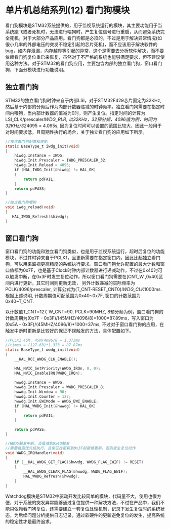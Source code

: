 # 单片机总结系列(12) 看门狗模块

看门狗模块是STM32系统提供的，用于监视系统运行的模块，其主要功能用于当系统跑飞或者死机时，无法进行喂狗时，产生复位信号进行重启，从而避免系统完全死机。对于大部分产品应用。看门狗都是必须的，不过是用于解决异常情况(如很小几率的外部电压的突发不稳定引起的芯片死机)，而不应该用于解决软件的bug，如内存泄漏，内存越界等引起的异常，这个是需要去分析软件解决，而不要依赖看门狗复位重启来恢复，虽然对于不严格的系统也能够满足要求，但不建议使用这种方法。对于STM32的看门狗应用，主要包含内部的独立看门狗，窗口看门狗，下面分模块进行功能说明。

## 独立看门狗

STM32的独立看门狗时钟来自于内部LSI，对于STM32F429芯片固定为32KHz, 然后基于内部的分频后作为内部计数器递减的时钟频率。独立看门狗需要在指定时间内喂狗，当内部计数器的值减为0时，则产生复位。指定时间的计算为LSI_CLK/prescaler*IWDG_RLR, 以32KHz，32预分频，4096值为例，时间为32KHz/32*4095 = 4.095s, 因为复位时间可以设置的范围比较大，因此一般用于对时间要求低，且周期性执行的场合，关于独立看门狗的应用如下所示。

```C
//独立看门狗配置和使能
static BaseType_t iwdg_init(void)
{
    hiwdg.Instance = IWDG;
    hiwdg.Init.Prescaler = IWDG_PRESCALER_32; 
    hiwdg.Init.Reload = 4095;
    if (HAL_IWDG_Init(&hiwdg) != HAL_OK)
    {
        return pdFAIL;
    }
    return pdPASS;
}

//独立看门狗喂狗
void iwdg_reload(void)
{
   HAL_IWDG_Refresh(&hiwdg);
}
```

## 窗口看门狗

窗口看门狗的功能和独立看门狗类似，也是用于监视系统运行，超时后复位的功能模块，不过其时钟来自于PCLK1，且更新需要在指定窗口内，因此比起独立看门狗，可以用来监视更高精度的系统执行要求。窗口看门狗允许配置的最大计数和窗口值都为0x7F，也是基于Clock时钟内部计数器进行递减动作，不过在0x40时可以触发中断，在0x3F时发生复位动作，所以窗口看门狗需要在[CNT_W ,0x40]区间内进行更新，其它时间则更新无效， 另外计数递减的实际频率为PCLK/4096/prescaler, 计算公式为(T_CNT-RESET_CNT0)*IWDG_CLK*1000ms.根据上述说明, 计数周期值可配范围为0x40~0x7F, 窗口的计数范围为0x40~T_CNT.

以计数值T_CNT=127, W_CNT=90, PCLK=90MHZ, 8预分频为例，窗口看门狗的计数周期为(0x7F - 0x3F)/(45MHZ/4096/8)*1000=87.89ms，写入窗口为(0x5A - 0x3F)/(45MHZ/4096/8)*1000=37ms, 不过对于窗口看门狗的应用，在触发中断时更新是比较好的保证不误触发的方法，具体配置如下。

```c
//PCLK1 45M, 45M/4096/8 = 1.373ms
//times = (127-63)*1.373 = 87.87ms
static BaseType_t wwdg_init(void)
{
    __HAL_RCC_WWDG_CLK_ENABLE();

    HAL_NVIC_SetPriority(WWDG_IRQn, 0, 0);
    HAL_NVIC_EnableIRQ(WWDG_IRQn);
    
    hwwdg.Instance = WWDG;
    hwwdg.Init.Prescaler = WWDG_PRESCALER_8;
    hwwdg.Init.Window = 90;
    hwwdg.Init.Counter = 127;
    hwwdg.Init.EWIMode = WWDG_EWI_ENABLE;
    if (HAL_WWDG_Init(&hwwdg) != HAL_OK)
    {
        return pdFAIL;
    }
 
    return pdPASS;
}

//WWDG触发中断，当值减到0x40触发
//需要最高优先级执行，且保证在更新到0x3F前能够更新，否则发生复位动作
void WWDG_IRQHandler(void)
{
    if (__HAL_WWDG_GET_FLAG(&hwwdg, WWDG_FLAG_EWIF) != RESET)
    {
        __HAL_WWDG_CLEAR_FLAG(&hwwdg, WWDG_FLAG_EWIF);
        HAL_WWDG_Refresh(&hwwdg);
    }
}
```

Watchdog模块是STM32中驱动开发比较简单的模块，代码量不大，使用也很方便，对于系统的突发异常能够通过复位提供一种解决方法，不过在产品中，我们不能只依赖看门狗复位，还需要建立一套复位处理机制，记录下发生复位时的系统状态，为后续问题分析提供日志记录，通过软硬件的更新避免复位的发生，提高系统的稳定性才是最终追求。
